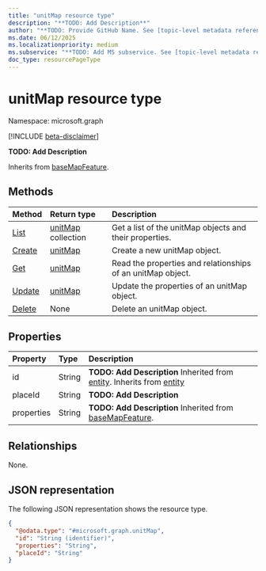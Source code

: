 ```yaml
---
title: "unitMap resource type"
description: "**TODO: Add Description**"
author: "**TODO: Provide GitHub Name. See [topic-level metadata reference](https://eng.ms/docs/products/microsoft-graph-service/microsoft-graph/document-apis/metadata)**"
ms.date: 06/12/2025
ms.localizationpriority: medium
ms.subservice: "**TODO: Add MS subservice. See [topic-level metadata reference](https://eng.ms/docs/products/microsoft-graph-service/microsoft-graph/document-apis/metadata)**"
doc_type: resourcePageType
---
```


# unitMap resource type

Namespace: microsoft.graph

[!INCLUDE [beta-disclaimer](../../includes/beta-disclaimer.md)]

**TODO: Add Description**


Inherits from [baseMapFeature](../resources/basemapfeature.md).


## Methods
|Method|Return type|Description|
|:---|:---|:---|
|[List](../api/levelmap-list-units.md)|[unitMap](../resources/unitmap.md) collection|Get a list of the unitMap objects and their properties.|
|[Create](../api/levelmap-post-units.md)|[unitMap](../resources/unitmap.md)|Create a new unitMap object.|
|[Get](../api/unitmap-get.md)|[unitMap](../resources/unitmap.md)|Read the properties and relationships of an unitMap object.|
|[Update](../api/unitmap-update.md)|[unitMap](../resources/unitmap.md)|Update the properties of an unitMap object.|
|[Delete](../api/levelmap-delete-units.md)|None|Delete an unitMap object.|

## Properties
|Property|Type|Description|
|:---|:---|:---|
|id|String|**TODO: Add Description** Inherited from [entity](../resources/entity.md). Inherits from [entity](../resources/entity.md)|
|placeId|String|**TODO: Add Description**|
|properties|String|**TODO: Add Description** Inherited from [baseMapFeature](../resources/basemapfeature.md).|

## Relationships
None.

## JSON representation
The following JSON representation shows the resource type.
<!-- {
  "blockType": "resource",
  "keyProperty": "id",
  "@odata.type": "microsoft.graph.unitMap",
  "baseType": "microsoft.graph.baseMapFeature",
  "openType": false
}
-->
``` json
{
  "@odata.type": "#microsoft.graph.unitMap",
  "id": "String (identifier)",
  "properties": "String",
  "placeId": "String"
}
```

